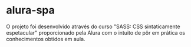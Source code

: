 # alura-spa
O projeto foi desenvolvido através do curso "SASS: CSS sintaticamente espetacular" proporcionado pela Alura com o intuito de pôr em prática os conhecimentos obtidos em aula.
